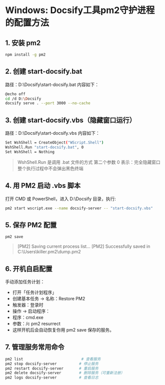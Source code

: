 # Windows: Docsify工具pm2守护进程的配置方法


## 1. 安装 pm2
```bash
npm install -g pm2
```

## 2. 创建 start-docsify.bat
路径：D:\Docsify\start-docsify.bat
内容如下：
```bash
@echo off
cd /d D:\Docsify
docsify serve . --port 3000 --no-cache
```
<!-- python -m http.server 3000 --bind 127.0.0.1 —— NO!! -->

## 3. 创建 start-docsify.vbs（隐藏窗口运行）
路径：D:\Docsify\start-docsify.vbs
内容如下：
```bash
Set WshShell = CreateObject("WScript.Shell")
WshShell.Run "start-docsify.bat", 0
Set WshShell = Nothing
```
> WshShell.Run 是调用 .bat 文件的方式
> 第二个参数 0 表示：完全隐藏窗口
> 整个执行过程中不会弹出黑色终端

## 4. 用 PM2 启动 .vbs 脚本
打开 CMD 或 PowerShell，进入 D:\Docsify 目录，执行:
```bash
pm2 start wscript.exe --name docsify-server -- "start-docsify.vbs"
```

## 5. 保存 PM2 配置
```bash
pm2 save
```
> [PM2] Saving current process list...
> [PM2] Successfully saved in C:\Users\killer\.pm2\dump.pm2


## 6. 开机自启配置
手动添加任务计划：
- 打开「任务计划程序」
- 创建基本任务 → 名称：Restore PM2
- 触发器：登录时
- 操作 → 启动程序：
- 程序：cmd.exe
- 参数：/c pm2 resurrect
- 这样开机后会自动恢复你用 pm2 save 保存的服务。

## 7. 管理服务常用命令
```bash
pm2 list                          # 查看服务
pm2 stop docsify-server          # 停止服务
pm2 restart docsify-server       # 重启服务
pm2 delete docsify-server        # 删除服务（可重新注册）
pm2 logs docsify-server          # 查看日志
```